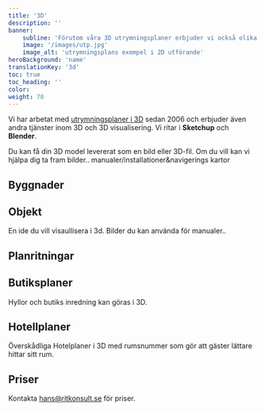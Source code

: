 ```yaml
---
title: '3D'
description: ''
banner:
    subline: 'Förutom våra 3D utrymningsplaner erbjuder vi också olika typer av 3D visualliseringar, från byggnader, butiksplaner till installations exempel av produkter.'
    image: '/images/utp.jpg'
    image_alt: 'utrymningsplans exempel i 2D utförande'
heroBackground: 'name'
translationKey: '3d'
toc: true
toc_heading: ''
color: 
weight: 70
---
```


Vi har arbetat med [utrymningsplaner i 3D](/produkter/utrymningsplan) sedan 2006 och erbjuder även andra tjänster inom 3D och 3D visualisering. Vi ritar i **Sketchup** och **Blender**. 

Du kan få din 3D model levererat som en bild eller 3D-fil. 
Om du vill kan vi hjälpa dig ta fram bilder.. manualer/installationer&navigerings kartor

## Byggnader

## Objekt

En ide du vill visaullisera i 3d. Bilder du kan använda för manualer..

## Planritningar

## Butiksplaner

Hyllor och butiks inredning kan göras i 3D. 

## Hotellplaner

Överskådliga Hotelplaner i 3D med rumsnummer som gör att gäster lättare hittar sitt rum.

## Priser

Kontakta hans@ritkonsult.se för priser.